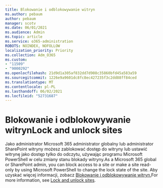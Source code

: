 ```yaml
---
title: Blokowanie i odblokowywanie witryn
ms.author: pebaum
author: pebaum
manager: scotv
ms.date: 06/01/2021
ms.audience: Admin
ms.topic: article
ms.service: o365-administration
ROBOTS: NOINDEX, NOFOLLOW
localization_priority: Priority
ms.collection: Adm_O365
ms.custom:
- "11509"
- "9000292"
ms.openlocfilehash: 21d9d1a305af832dd7d908c35860bfd45a583a59
ms.sourcegitcommit: 1226e9a9601dc8fc8ec427235f3c2dd88ff84ced
ms.translationtype: MT
ms.contentlocale: pl-PL
ms.lasthandoff: 06/02/2021
ms.locfileid: "52731687"
---
```

# <a name="lock-and-unlock-sites"></a><span data-ttu-id="9ec2c-102">Blokowanie i odblokowywanie witryn</span><span class="sxs-lookup"><span data-stu-id="9ec2c-102">Lock and unlock sites</span></span>

<span data-ttu-id="9ec2c-103">Jako administrator Microsoft 365 administrator globalny lub administrator SharePoint witryny możesz zablokować dostęp do witryny lub ustawić witrynę jako dostęp tylko do odczytu, używając programu Microsoft PowerShell w celu zmiany stanu blokady witryny.</span><span class="sxs-lookup"><span data-stu-id="9ec2c-103">As a Microsoft 365 global or SharePoint admin, you can block access to a site or make a site read-only by using Microsoft PowerShell to change the lock state of the site.</span></span> <span data-ttu-id="9ec2c-104">Aby uzyskać więcej informacji, zobacz [Blokowanie i odblokowywanie witryn.](/sharepoint/manage-lock-status)</span><span class="sxs-lookup"><span data-stu-id="9ec2c-104">For more information, see [Lock and unlock sites](/sharepoint/manage-lock-status).</span></span>